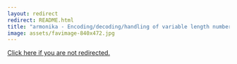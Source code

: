 ```yaml
---
layout: redirect
redirect: README.html
title: "armonika - Encoding/decoding/handling of variable length numbers in bit addressable memory"
image: assets/favimage-840x472.jpg
---
```


<a href="{{ page.redirect }}">Click here if you are not redirected.</a>
